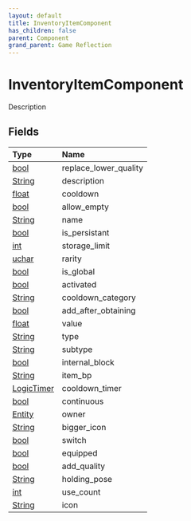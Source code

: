 ```yaml
---
layout: default
title: InventoryItemComponent
has_children: false
parent: Component
grand_parent: Game Reflection
---
```

# InventoryItemComponent
Description 

## Fields

| Type | Name |
|:-------------|:--------------|
| [bool](/docs/game-reflection/components/bool) | replace_lower_quality |
| [String](/docs/game-reflection/components/string) | description |
| [float](/docs/game-reflection/components/float) | cooldown |
| [bool](/docs/game-reflection/components/bool) | allow_empty |
| [String](/docs/game-reflection/components/string) | name |
| [bool](/docs/game-reflection/components/bool) | is_persistant |
| [int](/docs/game-reflection/enums/int) | storage_limit |
| [uchar](/docs/game-reflection/enums/uchar) | rarity |
| [bool](/docs/game-reflection/components/bool) | is_global |
| [bool](/docs/game-reflection/components/bool) | activated |
| [String](/docs/game-reflection/components/string) | cooldown_category |
| [bool](/docs/game-reflection/components/bool) | add_after_obtaining |
| [float](/docs/game-reflection/components/float) | value |
| [String](/docs/game-reflection/components/string) | type |
| [String](/docs/game-reflection/components/string) | subtype |
| [bool](/docs/game-reflection/components/bool) | internal_block |
| [String](/docs/game-reflection/components/string) | item_bp |
| [LogicTimer](/docs/game-reflection/classes/logic_timer) | cooldown_timer |
| [bool](/docs/game-reflection/components/bool) | continuous |
| [Entity](/docs/game-reflection/classes/entity) | owner |
| [String](/docs/game-reflection/components/string) | bigger_icon |
| [bool](/docs/game-reflection/components/bool) | switch |
| [bool](/docs/game-reflection/components/bool) | equipped |
| [bool](/docs/game-reflection/components/bool) | add_quality |
| [String](/docs/game-reflection/components/string) | holding_pose |
| [int](/docs/game-reflection/enums/int) | use_count |
| [String](/docs/game-reflection/components/string) | icon |

